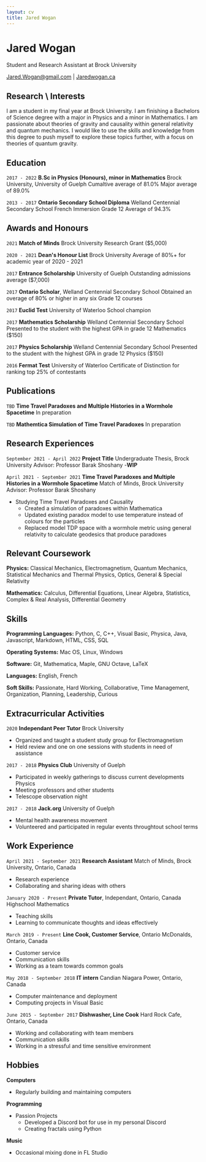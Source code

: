 ```yaml
---
layout: cv
title: Jared Wogan
---
```

# Jared Wogan
Student and Research Assistant at Brock University

<div id="webaddress">
<a href="mailto:jared.wogan@gmail.com">Jared.Wogan@gmail.com</a>
| <a href="https://jaredwogan.ca">Jaredwogan.ca</a>
</div>


## Research \ Interests

I am a student in my final year at Brock University. I am finishing a Bachelors of Science degree with a
major in Physics and a minor in Mathematics. I am passionate about theories of gravity and causality
within general relativity and quantum mechanics. I would like to use the skills and knowledge from this degree
to push myself to explore these topics further, with a focus on theories of quantum gravity.


## Education

`2017 - 2022`
__B.Sc in Physics (Honours), minor in Mathematics__
Brock University, University of Guelph
Cumaltive average of 81.0%
Major average of 89.0%

`2013 - 2017`
__Ontario Secondary School Diploma__
Welland Centennial Secondary School
French Immersion
Grade 12 Average of 94.3%


## Awards and Honours

`2021`
__Match of Minds__
Brock University
Research Grant ($5,000)

`2020 - 2021`
__Dean's Honour List__
Brock University
Average of 80%+ for academic year of 2020 - 2021

`2017`
__Entrance Scholarship__
University of Guelph
Outstanding admissions average ($7,000)

`2017`
__Ontario Scholar__,
Welland Centennial Secondary School
Obtained an overage of 80% or higher in any six Grade 12 courses

`2017`
__Euclid Test__
University of Waterloo
School champion

`2017`
__Mathematics Scholarship__
Welland Centennial Secondary School
Presented to the student with the highest GPA in grade 12 Mathematics ($150)

`2017`
__Physics Scholarship__
Welland Centennial Secondary School
Presented to the student with the highest GPA in grade 12 Physics ($150)

`2016`
__Fermat Test__
University of Waterloo
Certificate of Distinction for ranking top 25% of contestants


## Publications

`TBD`
__Time Travel Paradoxes and Multiple Histories in a Wormhole Spacetime__
In preparation

`TBD`
__Mathemtica Simulation of Time Travel Paradoxes__
In preparation


## Research Experiences

`September 2021 - April 2022`
__Project Title__
Undergraduate Thesis, Brock University
Advisor: Professor Barak Shoshany
-__WIP__

`April 2021 - September 2021`
__Time Travel Paradoxes and Multiple Histories in a Wormhole Spacetime__
Match of Minds, Brock University
Advisor: Professor Barak Shoshany
- Studying Time Travel Paradoxes and Causality
    - Created a simulation of paradoxes within Mathematica
    - Updated existing paradox model to use temperature instead of colours for the particles
    - Replaced model TDP space with a wormhole metric using general relativity to calculate geodesics that produce paradoxes


## Relevant Coursework

__Physics:__ Classical Mechanics, Electromagnetism, Quantum Mechanics, Statistical Mechanics and Thermal Physics, Optics, General & Special Relativity

__Mathematics:__ Calculus, Differential Equations, Linear Algebra, Statistics, Complex & Real Analysis, Differential Geometry


## Skills

__Programming Languages:__ Python, C, C++, Visual Basic, Physica, Java, Javascript, Markdown, HTML, CSS, SQL

__Operating Systems:__ Mac OS, Linux, Windows

__Software:__ Git, Mathematica, Maple, GNU Octave, LaTeX

__Languages:__ English, French

__Soft Skills:__ Passionate, Hard Working, Collaborative, Time Management, Organization, Planning, Leadership, Curious


## Extracurricular Activities

`2020`
__Independant Peer Tutor__
Brock University
- Organized and taught a student study group for Electromagnetism
- Held review and one on one sessions with students in need of assistance

`2017 - 2018`
__Physics Club__
University of Guelph
- Participated in weekly gatherings to discuss current developments Physics
- Meeting professors and other students
- Telescope observation night

`2017 - 2018`
__Jack.org__
University of Guelph
- Mental health awareness movement
- Volunteered and participated in regular events throughtout school terms


## Work Experience

`April 2021 - September 2021`
__Research Assistant__
Match of Minds, Brock University, Ontario, Canada
- Research experience
- Collaborating and sharing ideas with others

`January 2020 - Present`
__Private Tutor__,
Independant, Ontario, Canada
Highschool Mathematics
- Teaching skills
- Learning to communicate thoughts and ideas effectively

`March 2019 - Present`
__Line Cook, Customer Service__, Ontario
McDonalds, Ontario, Canada
- Customer service
- Communication skills
- Working as a team towards common goals

`May 2018 - September 2018`
__IT intern__
Candian Niagara Power, Ontario, Canada
- Computer maintenance and deployment
- Computing projects in Visual Basic

`June 2015 - September 2017`
__Dishwasher, Line Cook__
Hard Rock Cafe, Ontario, Canada
- Working and collaborating with team members
- Communication skills
- Working in a stressful and time sensitive environment


## Hobbies

__Computers__
- Regularly building and maintaining computers

__Programming__
- Passion Projects
    - Developed a Discord bot for use in my personal Discord
    - Creating fractals using Python

__Music__
- Occasional mixing done in FL Studio






